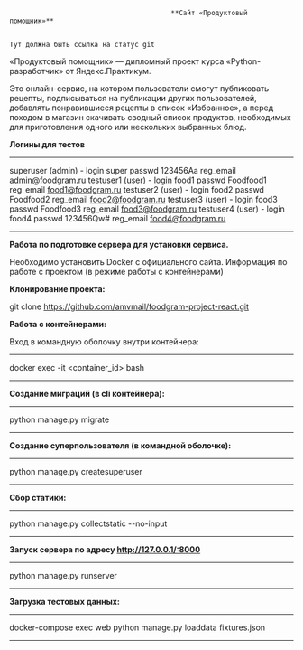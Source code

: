                                             **Сайт «Продуктовый помощник»**                                                
  
                                                                             Тут должна быть ссылка на статус git



«Продуктовый помощник» — дипломный проект курса «Python-разработчик» от Яндекс.Практикум.

Это онлайн-сервис, на котором пользователи смогут публиковать рецепты, подписываться на публикации других пользователей, добавлять понравившиеся рецепты в список «Избранное», а перед походом в магазин скачивать сводный список продуктов, необходимых для приготовления одного или нескольких выбранных блюд.

**Логины для тестов**
***
superuser (admin) - login     super
                    passwd    123456Aa
                    reg_email admin@foodgram.ru
testuser1 (user)  - login     food1
                    passwd    Foodfood1
                    reg_email food1@foodgram.ru
testuser2 (user)  - login     food2
                    passwd    Foodfood2
                    reg_email food2@foodgram.ru
testuser3 (user)  - login     food3
                    passwd    Foodfood3
                    reg_email food3@foodgram.ru
testuser4 (user)  - login     food4
                    passwd    123456Qw#
                    reg_email food4@foodgram.ru
***

**Работа по подготовке сервера для установки сервиса.**

Необходимо установить Docker с официального сайта.
Информация по работе с проектом (в режиме работы с контейнерами)


**Клонирование проекта:**

git clone https://github.com/amvmail/foodgram-project-react.git


**Работа с контейнерами:**

Вход в командную оболочку внутри контейнера:
***
docker exec -it <container_id> bash
***

**Создание миграций (в cli контейнера):**
***
python manage.py migrate
***

**Создание суперпользователя (в командной оболочке):**
***
python manage.py createsuperuser
***

**Сбор статики:**
***
python manage.py collectstatic --no-input
***

**Запуск сервера по адресу http://127.0.0.1/:8000**
***
python manage.py runserver
***

**Загрузка тестовых данных:**
***
docker-compose exec web python manage.py loaddata fixtures.json
***